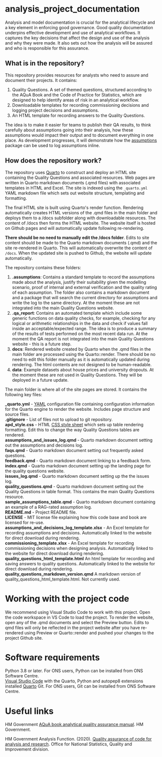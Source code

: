 # analysis_project_documentation
Analysis and model documentation is crucial for the analytical lifecycle and a key element in enforcing good governance. Good quality documentation underpins effective  development and use of analytical workflows. It captures the key decisions that affect the design and use of the analysis and why they were made. It also sets out how the analysis will be assured and who is responsible for this assurance.

## What is in the repository?

This repository provides resources for analysts who need to assure and document their projects. It contains:    
1. Quality Questions. A set of themed questions, structured according to the AQuA Book and the Code of Practice for Statistics, which are designed to help identify areas of risk in an analytical workflow.
2. Downloadable templates for recording commissioning decisions and logging project decisions and assumptions.
3. An HTML template for recording answers to the Quality Questions.

The idea is to make it easier for teams to publish their QA results, to think carefully about assumptions going into their analysis, how these assumptions would impact their output and to document everything in one place. As development progresses, it will demonstrate how the [assumptions](https://github.com/best-practice-and-impact/assumptions) package can be used to log assumptions inline.

## How does the repository work?

The repository uses [Quarto](https://quarto.org/) to construct and deploy an HTML site containing the Quality Questions and associated resources. Web pages are written in Quarto markdown documents (.qmd files) with associated templates in HTML and Excel.  The site is indexed using the `_quarto.yml` YAML markdown file which sets out website structure, templating and formatting.   

The final HTML site is built using Quarto's render function. Rendering automatically creates HTML versions of the .qmd files in the main folder and deploys them to a /docs subfolder along with downloadable resources. The content of /docs then forms the HTML website. The website itself is hosted on Github pages and will automatically update following re-rendering.    

**There should be no need to manually edit the /docs folder**. Edits to site content should be made to the Quarto markdown documents (.qmd) and the site re-rendered in Quarto.  This will automatically overwrite the content of `/docs`. When the updated site is pushed to Github, the website will update automatically.

The repository contains these folders:  

1) **.assumptions**: Contains a standard template to record the assumptions made about the analysis, justify their suitability given the modelling scenario, proof of internal and external verification and the quality rating of each assumption. The folder also contains a markdown document and a package that will search the current directory for assumptions and write the log to the same directory. At the moment these are not integrated into the main Quality Questions website.
2) **.qa_report**: Contains an automated template which include some generic functions on data quality checks, for example, checking for any logical or arithmetic relationships in the data and check if values fall inside an acceptable/expected range. The idea is to produce a summary of the results of tests performed on the most recent data run.  At the moment the QA report is not integrated into the main Quality Questions website - this is a future step.
4) **docs**: Rendered website created by Quarto when the .qmd files in the main folder are processed using the Quarto::render. There should be no need to edit this folder manually as it is automatically updated during rendering. The html contents are not designed to be human-readable.
5) **data**: Example datasets about house prices and university dropouts. At the moment these are not used in Quality Questions. They will be deployed in a future update.

The main folder is where all of the site pages are stored. It contains the following key files:

**_quarto.yml** - [YAML](https://yaml.org/spec/1.2.2/) configuration file containing configuration information for the Quarto engine to render the website. Includes page structure and source files.    
**.gitignore** - List of files not to upload to git repository.    
**apd_style.css** - HTML [CSS style sheet](https://www.w3schools.com/html/html_css.asp) which sets up table rendering formatting. Edit this to change the way Quality Questions tables are rendered.   
**assumptions_and_issues_log.qmd** - Quarto markdown document setting out the assumptions and decisions log.    
**faqs.qmd** - Quarto markdown document setting out frequently asked questions.    
**feedback.qmd** - Quarto markdown document linking to a feedback form.    
**index.qmd** - Quarto markdown document setting up the landing page for the quality questions website.    
**issues_log.qmd** - Quarto markdown document setting up the the issues log.    
**quality_questions.qmd** - Quarto markdown document setting out the Quality Questions in table format. This contains the main Quality Questions resource.    
**sample_assumptions_table.qmd** - Quarto markdown document containing an example of a RAG-rated assumption log.    
**README.md** - Project README file.    
**LICENSE** - MIT license file explaining how this code base and book are licensed for re-use.    
**assumptions_and_decisions_log_template.xlsx** - An Excel template for recording assumptions and decisions. Automatically linked to the website for direct download during rendering.    
**commissioning_template.xlsx** - An Excel template for recording commissioning decisions when designing analysis. Automatically linked to the website for direct download during rendering.
**quality_questions_html_template.html** An html template for recording and saving answers to quality questions. Automatically linked to the website for direct download during rendering.
**quality_questions_markdown_version.qmd** A markdown version of quality_questions_html_template.html. Not currently used.

# Working with the project code

We recommend using Visual Studio Code to work with this project. Open the code workspace in VS Code to load the project. To render the website, open any of the .qmd documents and select the Preview button. Edits to qmd files will only be reflected in the project website after you have re-rendered using Preview or Quarto::render and pushed your changes to the project Github site.

# Software requirements  
Python 3.8 or later. For ONS users, Python can be installed from ONS Software Centre.   
[Visual Studio Code](https://code.visualstudio.com/Download) with the Quarto, Python and autopep8 extensions installed
[Quarto](https://quarto.org/docs/get-started/)
Git. For ONS users, Git can be installed from ONS Software Centre.

# Useful links
HM Government [AQuA book analytical quality assurance manual](https://www.gov.uk/government/publications/the-aqua-book-guidance-on-producing-quality-analysis-for-government). HM Government.

HM Government Analysis Function. (2020). [Quality assurance of code for analysis and research](https://best-practice-and-impact.github.io/qa-of-code-guidance/ ). Office for National Statistics, Quality and Improvement division.  
